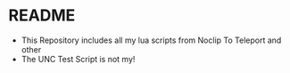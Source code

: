 # README
- This Repository includes all my lua scripts from Noclip To Teleport and other
- The UNC Test Script is not my!
